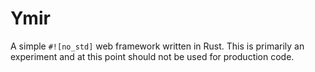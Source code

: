 # Ymir
A simple `#![no_std]` web framework written in Rust. This is primarily an experiment and at this point should not be used for production code.